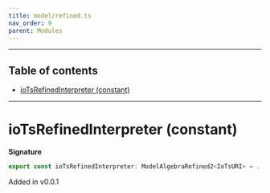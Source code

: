 ```yaml
---
title: model/refined.ts
nav_order: 9
parent: Modules
---
```


---

<h2 class="text-delta">Table of contents</h2>

- [ioTsRefinedInterpreter (constant)](#iotsrefinedinterpreter-constant)

---

# ioTsRefinedInterpreter (constant)

**Signature**

```ts
export const ioTsRefinedInterpreter: ModelAlgebraRefined2<IoTsURI> = ...
```

Added in v0.0.1
